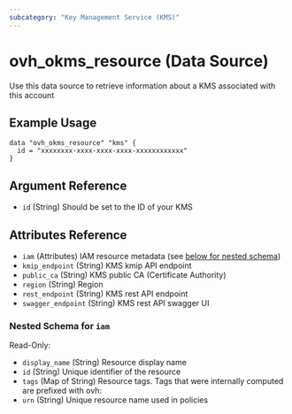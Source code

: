 ```yaml
---
subcategory: "Key Management Service (KMS)"
---
```


# ovh_okms_resource (Data Source)

Use this data source to retrieve information about a KMS associated with this account

## Example Usage

```hcl
data "ovh_okms_resource" "kms" {
  id = "xxxxxxxx-xxxx-xxxx-xxxx-xxxxxxxxxxxx"
}

```

## Argument Reference

- `id` (String) Should be set to the ID of your KMS

## Attributes Reference

- `iam` (Attributes) IAM resource metadata (see [below for nested schema](#nestedatt--iam))
- `kmip_endpoint` (String) KMS kmip API endpoint
- `public_ca` (String) KMS public CA (Certificate Authority)
- `region` (String) Region
- `rest_endpoint` (String) KMS rest API endpoint
- `swagger_endpoint` (String) KMS rest API swagger UI

<a id="nestedatt--iam"></a>
### Nested Schema for `iam`

Read-Only:

- `display_name` (String) Resource display name
- `id` (String) Unique identifier of the resource
- `tags` (Map of String) Resource tags. Tags that were internally computed are prefixed with ovh:
- `urn` (String) Unique resource name used in policies
